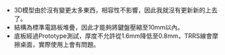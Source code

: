 - 3D模型由於沒有變更太多東西，相容性不影響，因此我就沒有更新新的上去了。
- 結構為標準電路板堆疊，因此才能夠將鍵盤壓縮至10mm以內。
- 底板經過Prototype測試，厚度不允許從1.6mm降低至0.8mm，TRRS線會摩擦桌面，實際使用上會有問題。